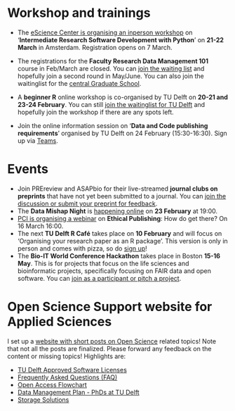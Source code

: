 
# Workshop and trainings
* The [eScience Center is organising an inperson workshop](https://www.eventbrite.co.uk/e/intermediate-research-software-development-with-python-tickets-506404247737) on ‘**Intermediate Research Software Development with Python**’ on **21-22 March** in Amsterdam. Registration opens on 7 March.
* The registrations for the **Faculty Research Data Management 101** course in Feb/March are closed. You can [join the waiting list](https://forms.microsoft.com/r/Rnv5nz6Cxd) and hopefully join a second round in May/June. You can also join the waitinglist for the [central Graduate School](https://www.tudelft.nl/en/library/research-data-management/r/training-events/training-for-researchers/research-data-management-101). 
* A **beginner R** online workshop is co-organised by TU Delft on **20-21 and 23-24 February**. You can still [join the waitinglist for TU Delft]( https://www.eventbrite.com/e/data-carpentry-for-social-sciences-online-february-20-21-23-24-tickets-415917700037) and hopefully join the workshop if there are any spots left. 

* Join the online information session on ‘**Data and Code publishing requirements**’ organised by TU Delft on 24 February (15:30-16:30). Sign up via [Teams]( https://teams.microsoft.com/registration/TVJuCSlpMECM04q0LeCIew,prhfUgzRikOHjYKGawOujw,p6p8d5mw6k6-WWhc-CwMAA,I9-dFqg2pESmHZmZEowApg,Q6XQUMAiaUuvqHFzQ1ZIeA,nFYE6O0BmkuPHDbLIhullA?mode=read&tenantId=096e524d-6929-4030-8cd3-8ab42de0887b&skipauthstrap=1). 

# Events
* Join PREreview and ASAPbio for their live-streamed **journal clubs on preprints** that have not yet been submitted to a journal. You can [join the discussion or submit your preprint for feedback](https://asapbio.org/preprint-in-progress-asapbio-prereview-live-streamed-preprint-journal-clubs). 
* The **Data Mishap Night** is [happening online](https://datamishapsnight.typeform.com/registration) on **23 February** at 19:00.
* [PCI is organising a webinar](https://univ-cotedazur.zoom.us/meeting/register/tZAkf-upqzsoHNEB6on35_Z9sFzOAkSTrtTc) on **Ethical Publishing**: How do get there? On 16 March 16:00. 
* The next **TU Delft R Café** takes place on **10 February** and will focus on ‘Organising your research paper as an R package’. This version is only in person and comes with pizza, so do [sign up](https://forms.gle/7oGMYVpjNqa3a44d9)! 
* The **Bio-IT World Conference Hackathon** takes place in Boston **15-16 May**. This is for projects that focus on the life sciences and bioinformatic projects, specifically focusing on FAIR data and open software. You can [join as a participant or pitch a project](https://www.bio-itworldexpo.com/fair-data-hackathon).

# Open Science Support website for Applied Sciences 
I set up a [website with short posts on Open Science](https://estherplomp.github.io/TNW-OS-support) related topics! 
Note that not all the posts are finalized. Please forward any feedback on the content or missing topics! 
Highlights are: 
* [TU Delft Approved Software Licenses](https://estherplomp.github.io/TNW-OS-support/posts/software-licenses/)
* [Frequently Asked Questions (FAQ)](https://estherplomp.github.io/TNW-OS-support/posts/open-science-FAQ/)
* [Open Access Flowchart](https://estherplomp.github.io/TNW-OS-support/posts/open-access-flowchart/)
* [Data Management Plan - PhDs at TU Delft]( https://estherplomp.github.io/TNW-OS-support/posts/DMP-PhD/)
* [Storage Solutions](https://estherplomp.github.io/TNW-OS-support/posts/storage-solutions/)

